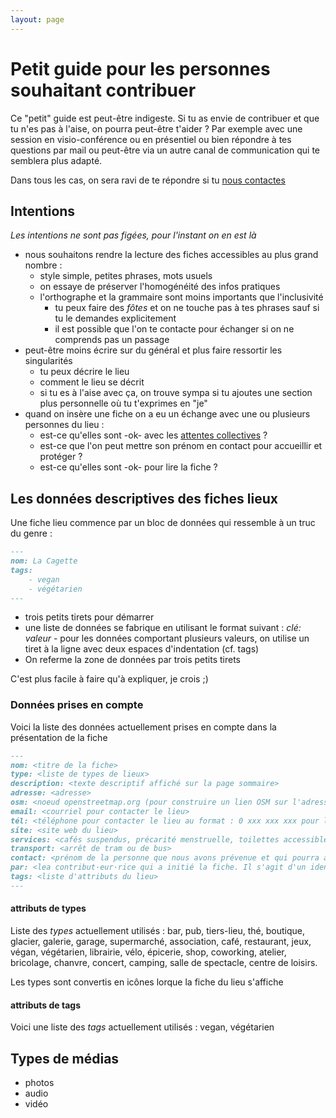 ```yaml
---
layout: page
---
```


# Petit guide pour les personnes souhaitant contribuer

Ce "petit" guide est peut-être indigeste. Si tu as envie de contribuer et que tu n'es pas à l'aise, on pourra peut-être t'aider ? Par exemple avec une session en visio-conférence ou en présentiel ou bien répondre à tes questions par mail ou peut-être via un autre canal de communication qui te semblera plus adapté.  
  
Dans tous les cas, on sera ravi de te répondre si tu [nous contactes](/nous-contacter)

## Intentions

_Les intentions ne sont pas figées, pour l'instant on en est là_

- nous souhaitons rendre la lecture des fiches accessibles au plus grand nombre :
  - style simple, petites phrases, mots usuels
  - on essaye de préserver l'homogénéité des infos pratiques
  - l'orthographe et la grammaire sont moins importants que l'inclusivité
    - tu peux faire des _fôtes_ et on ne touche pas à tes phrases sauf si tu le demandes explicitement
    - il est possible que l'on te contacte pour échanger si on ne comprends pas un passage
- peut-être moins écrire sur du général et plus faire ressortir les singularités
  - tu peux décrire le lieu
  - comment le lieu se décrit
  - si tu es à l'aise avec ça, on trouve sympa si tu ajoutes une section plus personnelle où tu t'exprimes en "je"
- quand on insère une fiche on a eu un échange avec une ou plusieurs personnes du lieu :
  - est-ce qu'elles sont -ok- avec les [attentes collectives](https://danslajungle.oisiflorus.com/attentes-collectives) ?
  - est-ce que l'on peut mettre son prénom en contact pour accueillir et protéger ?
  - est-ce qu'elles sont -ok- pour lire la fiche ?

## Les données descriptives des fiches lieux

Une fiche lieu commence par un bloc de données qui ressemble à un truc du genre :

```markdown
---
nom: La Cagette
tags:
    - vegan
    - végétarien
---
```

- trois petits tirets pour démarrer
- une liste de données se fabrique en utilisant le format suivant : _clé: valeur_ - pour les données comportant plusieurs valeurs, on utilise un tiret à la ligne avec deux espaces d'indentation (cf. tags) 
- On referme la zone de données par trois petits tirets

C'est plus facile à faire qu'à expliquer, je crois ;)

### Données prises en compte

Voici la liste des données actuellement prises en compte dans la présentation de la fiche

```markdown
---
nom: <titre de la fiche>
type: <liste de types de lieux>
description: <texte descriptif affiché sur la page sommaire>
adresse: <adresse>
osm: <noeud openstreetmap.org (pour construire un lien OSM sur l'adresse)>
email: <courriel pour contacter le lieu>
tél: <téléphone pour contacter le lieu au format : 0 xxx xxx xxx pour la france métropolitaine>
site: <site web du lieu>
services: <cafés suspendus, précarité menstruelle, toilettes accessibles au non-client·e·s>
transport: <arrêt de tram ou de bus>
contact: <prénom de la personne que nous avons prévenue et qui pourra accueillir>
par: <lea contribut·eur·rice qui a initié la fiche. Il s'agit d'un identifiant github.com>
tags: <liste d'attributs du lieu>
---
```

#### attributs de types

Liste des _types_ actuellement utilisés : bar, pub, tiers-lieu, thé, boutique, glacier, galerie, garage, supermarché, association, café, restaurant, jeux, végan, végétarien, librairie, vélo, épicerie, shop, coworking, atelier, bricolage, chanvre, concert, camping, salle de spectacle, centre de loisirs.  
  
Les types sont convertis en icônes lorque la fiche du lieu s'affiche  

#### attributs de tags

Voici une liste des _tags_ actuellement utilisés : vegan, végétarien

## Types de médias

- photos
- audio
- vidéo
